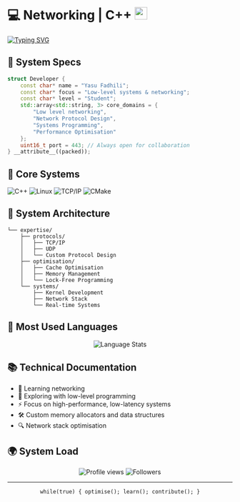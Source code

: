 
# 💻 Networking | C++ <img src="https://media.giphy.com/media/WFZvB7VIXBgiz3oDXE/giphy.gif" width="28">

[![Typing SVG](https://readme-typing-svg.herokuapp.com?font=Fira+Code&pause=1000&width=435&lines=Systems+Programming+Student;Network+Protocol+Design;Performance+Opitimisation;Kernel+Space+Exploration)](https://git.io/typing-svg)

## 📡 System Specs

```cpp
struct Developer {
    const char* name = "Yasu Fadhili";
    const char* focus = "Low-level systems & networking";
    const char* level = "Student";
    std::array<std::string, 3> core_domains = {
        "Low level networking",
        "Network Protocol Design",
        "Systems Programming",
        "Performance Optimisation"
    };
    uint16_t port = 443; // Always open for collaboration
} __attribute__((packed));
```

## 🔧 Core Systems

![C++](https://img.shields.io/badge/-C++-00599C?style=flat-square&logo=c%2B%2B)
![Linux](https://img.shields.io/badge/-Linux-FCC624?style=flat-square&logo=linux&logoColor=black)
![TCP/IP](https://img.shields.io/badge/-TCP/IP-black?style=flat-square&logo=cisco)
![CMake](https://img.shields.io/badge/-CMake-064F8C?style=flat-square&logo=cmake)

## 🌌 System Architecture

```plaintext
└── expertise/
    ├── protocols/
    │   ├── TCP/IP
    │   ├── UDP
    │   └── Custom Protocol Design
    ├── optimisation/
    │   ├── Cache Optimisation
    │   ├── Memory Management
    │   └── Lock-Free Programming
    └── systems/
        ├── Kernel Development
        ├── Network Stack
        └── Real-time Systems
```

<!--
## 📊 Performance Metrics

!--
<p align="center">
  <img src="https://github-readme-stats.vercel.app/api?username=yasufadhili&show_icons=true&theme=dark" alt="System Stats" />
</p>
-->

## 💾 Most Used Languages


<p align="center">
  <img src="https://github-readme-stats.vercel.app/api/top-langs/?username=yasufadhili&layout=compact&theme=dark&hide=html,css,javascript" alt="Language Stats" />
</p>

<!--
## 🔍 Current System Traces

```cpp
// Recent projects and contributions
namespace current {
    class Projects {
    public:
        void network_protocol_framework();  // Custom protocol implementation
        void kernel_module_development();   // Linux kernel contributions
        void lock_free_data_structures();   // High-performance containers
    private:
        std::atomic<bool> always_learning{true};
    };
}
```

## 🛰️ Network Interfaces

<p align="center">
  !--<a href="https://linkedin.com/in/yasufadhili"><img src="https://img.shields.io/badge/-LinkedIn-0077B5?style=flat-square&logo=LinkedIn&logoColor=white"/></a>--
  <a href="mailto:yasufadhili@gmail.com"><img src="https://img.shields.io/badge/-Email-D14836?style=flat-square&logo=Gmail&logoColor=white"/></a>
</p>
-->

## 📚 Technical Documentation

- 🔮 Learning networking
- 🔧 Exploring with low-level programming
- ⚡ Focus on high-performance, low-latency systems
- 🛠️ Custom memory allocators and data structures
- 🔍 Network stack optimisation

## 🌍 System Load

<p align="center">
  <img src="https://komarev.com/ghpvc/?username=yasufadhili&color=blue" alt="Profile views">
  <img src="https://img.shields.io/github/followers/yasufadhili?style=social" alt="Followers">
</p>

---
<p align="center">
<code>while(true) { optimise(); learn(); contribute(); }</code>
</p>
